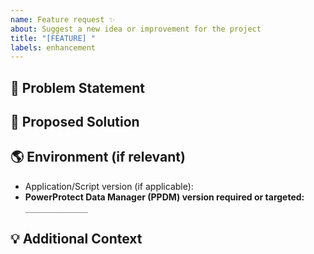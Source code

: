 ```yaml
---
name: Feature request ✨
about: Suggest a new idea or improvement for the project
title: "[FEATURE] "
labels: enhancement
---
```


## 🧐 Problem Statement

<!-- Is your request related to a problem or a missed capability? Please describe. -->

## 🚀 Proposed Solution

<!-- What do you want to happen? Detail your suggestion or improvement. -->

## 🌎 Environment (if relevant)

- Application/Script version (if applicable):
- **PowerProtect Data Manager (PPDM) version required or targeted:** `______________`

## 💡 Additional Context

<!-- Add any other context, references, or screenshots to support your request. -->
